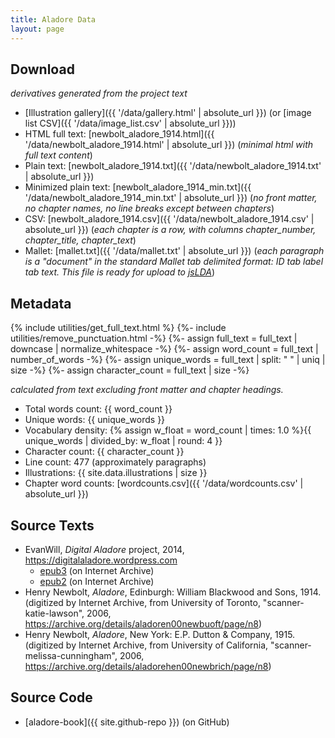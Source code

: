 ```yaml
---
title: Aladore Data
layout: page
---
```


## Download 

*derivatives generated from the project text*

- [Illustration gallery]({{ '/data/gallery.html' | absolute_url }}) (or [image list CSV]({{ '/data/image_list.csv' | absolute_url }}))
- HTML full text: [newbolt_aladore_1914.html]({{ '/data/newbolt_aladore_1914.html' | absolute_url }}) (*minimal html with full text content*)
- Plain text: [newbolt_aladore_1914.txt]({{ '/data/newbolt_aladore_1914.txt' | absolute_url }})
- Minimized plain text: [newbolt_aladore_1914_min.txt]({{ '/data/newbolt_aladore_1914_min.txt' | absolute_url }}) (*no front matter, no chapter names, no line breaks except between chapters*)
- CSV: [newbolt_aladore_1914.csv]({{ '/data/newbolt_aladore_1914.csv' | absolute_url }}) (*each chapter is a row, with columns chapter_number, chapter_title, chapter_text*)
- Mallet: [mallet.txt]({{ '/data/mallet.txt' | absolute_url }}) (*each paragraph is a "document" in the standard Mallet tab delimited format: ID tab label tab text. This file is ready for upload to [jsLDA](https://mimno.infosci.cornell.edu/jsLDA/)*)

## Metadata

{% include utilities/get_full_text.html %}
{%- include utilities/remove_punctuation.html -%}
{%- assign full_text = full_text | downcase | normalize_whitespace -%}
{%- assign word_count = full_text | number_of_words -%}
{%- assign unique_words = full_text | split: " " | uniq | size -%}
{%- assign character_count = full_text | size -%}

*calculated from text excluding front matter and chapter headings.*

- Total words count: {{ word_count }}
- Unique words: {{ unique_words }}
- Vocabulary density: {% assign w_float = word_count | times: 1.0 %}{{ unique_words | divided_by: w_float | round: 4 }}
- Character count: {{ character_count }}
- Line count: 477 (approximately paragraphs)
- Illustrations: {{ site.data.illustrations | size }}
- Chapter word counts: [wordcounts.csv]({{ '/data/wordcounts.csv' | absolute_url }})

## Source Texts

- EvanWill, *Digital Aladore* project, 2014, <https://digitalaladore.wordpress.com>
    - [epub3](https://archive.org/details/AladoreHenryNewbolt3) (on Internet Archive)
    - [epub2](https://archive.org/details/AladoreHenryNewbolt) (on Internet Archive)
- Henry Newbolt, *Aladore*, Edinburgh: William Blackwood and Sons, 1914. (digitized by Internet Archive, from University of Toronto, "scanner-katie-lawson", 2006, <https://archive.org/details/aladoren00newbuoft/page/n8>)
- Henry Newbolt, *Aladore*, New York: E.P. Dutton & Company, 1915. (digitized by Internet Archive, from University of California, "scanner-melissa-cunningham", 2006, <https://archive.org/details/aladorehen00newbrich/page/n8>)

## Source Code

- [aladore-book]({{ site.github-repo }}) (on GitHub)
